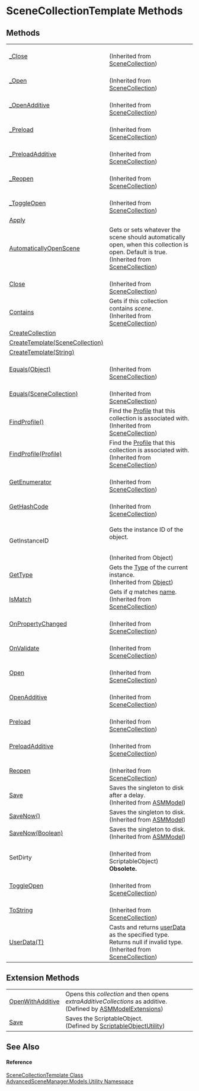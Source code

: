 # SceneCollectionTemplate Methods




## Methods
<table>
<tr>
<td><a href="M_AdvancedSceneManager_Models_SceneCollection__Close.md">_Close</a></td>
<td><br />(Inherited from <a href="T_AdvancedSceneManager_Models_SceneCollection.md">SceneCollection</a>)</td></tr>
<tr>
<td><a href="M_AdvancedSceneManager_Models_SceneCollection__Open.md">_Open</a></td>
<td><br />(Inherited from <a href="T_AdvancedSceneManager_Models_SceneCollection.md">SceneCollection</a>)</td></tr>
<tr>
<td><a href="M_AdvancedSceneManager_Models_SceneCollection__OpenAdditive.md">_OpenAdditive</a></td>
<td><br />(Inherited from <a href="T_AdvancedSceneManager_Models_SceneCollection.md">SceneCollection</a>)</td></tr>
<tr>
<td><a href="M_AdvancedSceneManager_Models_SceneCollection__Preload.md">_Preload</a></td>
<td><br />(Inherited from <a href="T_AdvancedSceneManager_Models_SceneCollection.md">SceneCollection</a>)</td></tr>
<tr>
<td><a href="M_AdvancedSceneManager_Models_SceneCollection__PreloadAdditive.md">_PreloadAdditive</a></td>
<td><br />(Inherited from <a href="T_AdvancedSceneManager_Models_SceneCollection.md">SceneCollection</a>)</td></tr>
<tr>
<td><a href="M_AdvancedSceneManager_Models_SceneCollection__Reopen.md">_Reopen</a></td>
<td><br />(Inherited from <a href="T_AdvancedSceneManager_Models_SceneCollection.md">SceneCollection</a>)</td></tr>
<tr>
<td><a href="M_AdvancedSceneManager_Models_SceneCollection__ToggleOpen.md">_ToggleOpen</a></td>
<td><br />(Inherited from <a href="T_AdvancedSceneManager_Models_SceneCollection.md">SceneCollection</a>)</td></tr>
<tr>
<td><a href="M_AdvancedSceneManager_Models_Utility_SceneCollectionTemplate_Apply.md">Apply</a></td>
<td> </td></tr>
<tr>
<td><a href="M_AdvancedSceneManager_Models_SceneCollection_AutomaticallyOpenScene.md">AutomaticallyOpenScene</a></td>
<td>Gets or sets whatever the scene should automatically open, when this collection is open. Default is true.<br />(Inherited from <a href="T_AdvancedSceneManager_Models_SceneCollection.md">SceneCollection</a>)</td></tr>
<tr>
<td><a href="M_AdvancedSceneManager_Models_SceneCollection_Close.md">Close</a></td>
<td><br />(Inherited from <a href="T_AdvancedSceneManager_Models_SceneCollection.md">SceneCollection</a>)</td></tr>
<tr>
<td><a href="M_AdvancedSceneManager_Models_SceneCollection_Contains.md">Contains</a></td>
<td>Gets if this collection contains <em>scene</em>.<br />(Inherited from <a href="T_AdvancedSceneManager_Models_SceneCollection.md">SceneCollection</a>)</td></tr>
<tr>
<td><a href="M_AdvancedSceneManager_Models_Utility_SceneCollectionTemplate_CreateCollection.md">CreateCollection</a></td>
<td> </td></tr>
<tr>
<td><a href="M_AdvancedSceneManager_Models_Utility_SceneCollectionTemplate_CreateTemplate.md">CreateTemplate(SceneCollection)</a></td>
<td> </td></tr>
<tr>
<td><a href="M_AdvancedSceneManager_Models_Utility_SceneCollectionTemplate_CreateTemplate_1.md">CreateTemplate(String)</a></td>
<td> </td></tr>
<tr>
<td><a href="M_AdvancedSceneManager_Models_SceneCollection_Equals_1.md">Equals(Object)</a></td>
<td><br />(Inherited from <a href="T_AdvancedSceneManager_Models_SceneCollection.md">SceneCollection</a>)</td></tr>
<tr>
<td><a href="M_AdvancedSceneManager_Models_SceneCollection_Equals.md">Equals(SceneCollection)</a></td>
<td><br />(Inherited from <a href="T_AdvancedSceneManager_Models_SceneCollection.md">SceneCollection</a>)</td></tr>
<tr>
<td><a href="M_AdvancedSceneManager_Models_SceneCollection_FindProfile.md">FindProfile()</a></td>
<td>Find the <a href="T_AdvancedSceneManager_Models_Profile.md">Profile</a> that this collection is associated with.<br />(Inherited from <a href="T_AdvancedSceneManager_Models_SceneCollection.md">SceneCollection</a>)</td></tr>
<tr>
<td><a href="M_AdvancedSceneManager_Models_SceneCollection_FindProfile_1.md">FindProfile(Profile)</a></td>
<td>Find the <a href="T_AdvancedSceneManager_Models_Profile.md">Profile</a> that this collection is associated with.<br />(Inherited from <a href="T_AdvancedSceneManager_Models_SceneCollection.md">SceneCollection</a>)</td></tr>
<tr>
<td><a href="M_AdvancedSceneManager_Models_SceneCollection_GetEnumerator.md">GetEnumerator</a></td>
<td><br />(Inherited from <a href="T_AdvancedSceneManager_Models_SceneCollection.md">SceneCollection</a>)</td></tr>
<tr>
<td><a href="M_AdvancedSceneManager_Models_SceneCollection_GetHashCode.md">GetHashCode</a></td>
<td><br />(Inherited from <a href="T_AdvancedSceneManager_Models_SceneCollection.md">SceneCollection</a>)</td></tr>
<tr>
<td>GetInstanceID</td>
<td><p>Gets the instance ID of the object.</p><br />(Inherited from Object)</td></tr>
<tr>
<td><a href="https://learn.microsoft.com/dotnet/api/system.object.gettype" target="_blank" rel="noopener noreferrer">GetType</a></td>
<td>Gets the <a href="https://learn.microsoft.com/dotnet/api/system.type" target="_blank" rel="noopener noreferrer">Type</a> of the current instance.<br />(Inherited from <a href="https://learn.microsoft.com/dotnet/api/system.object" target="_blank" rel="noopener noreferrer">Object</a>)</td></tr>
<tr>
<td><a href="M_AdvancedSceneManager_Models_SceneCollection_IsMatch.md">IsMatch</a></td>
<td>Gets if <em>q</em> matches <a href="P_AdvancedSceneManager_Models_ASMModel_name.md">name</a>.<br />(Inherited from <a href="T_AdvancedSceneManager_Models_SceneCollection.md">SceneCollection</a>)</td></tr>
<tr>
<td><a href="M_AdvancedSceneManager_Models_SceneCollection_OnPropertyChanged.md">OnPropertyChanged</a></td>
<td><br />(Inherited from <a href="T_AdvancedSceneManager_Models_SceneCollection.md">SceneCollection</a>)</td></tr>
<tr>
<td><a href="M_AdvancedSceneManager_Models_SceneCollection_OnValidate.md">OnValidate</a></td>
<td><br />(Inherited from <a href="T_AdvancedSceneManager_Models_SceneCollection.md">SceneCollection</a>)</td></tr>
<tr>
<td><a href="M_AdvancedSceneManager_Models_SceneCollection_Open.md">Open</a></td>
<td><br />(Inherited from <a href="T_AdvancedSceneManager_Models_SceneCollection.md">SceneCollection</a>)</td></tr>
<tr>
<td><a href="M_AdvancedSceneManager_Models_SceneCollection_OpenAdditive.md">OpenAdditive</a></td>
<td><br />(Inherited from <a href="T_AdvancedSceneManager_Models_SceneCollection.md">SceneCollection</a>)</td></tr>
<tr>
<td><a href="M_AdvancedSceneManager_Models_SceneCollection_Preload.md">Preload</a></td>
<td><br />(Inherited from <a href="T_AdvancedSceneManager_Models_SceneCollection.md">SceneCollection</a>)</td></tr>
<tr>
<td><a href="M_AdvancedSceneManager_Models_SceneCollection_PreloadAdditive.md">PreloadAdditive</a></td>
<td><br />(Inherited from <a href="T_AdvancedSceneManager_Models_SceneCollection.md">SceneCollection</a>)</td></tr>
<tr>
<td><a href="M_AdvancedSceneManager_Models_SceneCollection_Reopen.md">Reopen</a></td>
<td><br />(Inherited from <a href="T_AdvancedSceneManager_Models_SceneCollection.md">SceneCollection</a>)</td></tr>
<tr>
<td><a href="M_AdvancedSceneManager_Models_ASMModel_Save.md">Save</a></td>
<td>Saves the singleton to disk after a delay.<br />(Inherited from <a href="T_AdvancedSceneManager_Models_ASMModel.md">ASMModel</a>)</td></tr>
<tr>
<td><a href="M_AdvancedSceneManager_Models_ASMModel_SaveNow.md">SaveNow()</a></td>
<td>Saves the singleton to disk.<br />(Inherited from <a href="T_AdvancedSceneManager_Models_ASMModel.md">ASMModel</a>)</td></tr>
<tr>
<td><a href="M_AdvancedSceneManager_Models_ASMModel_SaveNow_1.md">SaveNow(Boolean)</a></td>
<td>Saves the singleton to disk.<br />(Inherited from <a href="T_AdvancedSceneManager_Models_ASMModel.md">ASMModel</a>)</td></tr>
<tr>
<td>SetDirty</td>
<td><br />(Inherited from ScriptableObject)<br /><strong>Obsolete.</strong></td></tr>
<tr>
<td><a href="M_AdvancedSceneManager_Models_SceneCollection_ToggleOpen.md">ToggleOpen</a></td>
<td><br />(Inherited from <a href="T_AdvancedSceneManager_Models_SceneCollection.md">SceneCollection</a>)</td></tr>
<tr>
<td><a href="M_AdvancedSceneManager_Models_SceneCollection_ToString.md">ToString</a></td>
<td><br />(Inherited from <a href="T_AdvancedSceneManager_Models_SceneCollection.md">SceneCollection</a>)</td></tr>
<tr>
<td><a href="M_AdvancedSceneManager_Models_SceneCollection_UserData__1.md">UserData(T)</a></td>
<td>Casts and returns <a href="P_AdvancedSceneManager_Models_SceneCollection_userData.md">userData</a> as the specified type. Returns null if invalid type.<br />(Inherited from <a href="T_AdvancedSceneManager_Models_SceneCollection.md">SceneCollection</a>)</td></tr>
</table>

## Extension Methods
<table>
<tr>
<td><a href="M_AdvancedSceneManager_Models_ASMModelExtensions_OpenWithAdditive.md">OpenWithAdditive</a></td>
<td>Opens this <em>collection</em> and then opens <em>extraAdditiveCollections</em> as additive.<br />(Defined by <a href="T_AdvancedSceneManager_Models_ASMModelExtensions.md">ASMModelExtensions</a>)</td></tr>
<tr>
<td><a href="M_AdvancedSceneManager_Utility_ScriptableObjectUtility_Save.md">Save</a></td>
<td>Saves the ScriptableObject.<br />(Defined by <a href="T_AdvancedSceneManager_Utility_ScriptableObjectUtility.md">ScriptableObjectUtility</a>)</td></tr>
</table>

## See Also


#### Reference
<a href="T_AdvancedSceneManager_Models_Utility_SceneCollectionTemplate.md">SceneCollectionTemplate Class</a>  
<a href="N_AdvancedSceneManager_Models_Utility.md">AdvancedSceneManager.Models.Utility Namespace</a>  
